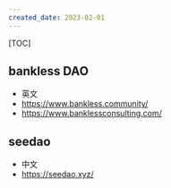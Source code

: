 ```yaml
---
created_date: 2023-02-01
---
```


[TOC]

## bankless DAO
- 英文
- https://www.bankless.community/
- https://www.banklessconsulting.com/


## seedao
- 中文
- https://seedao.xyz/